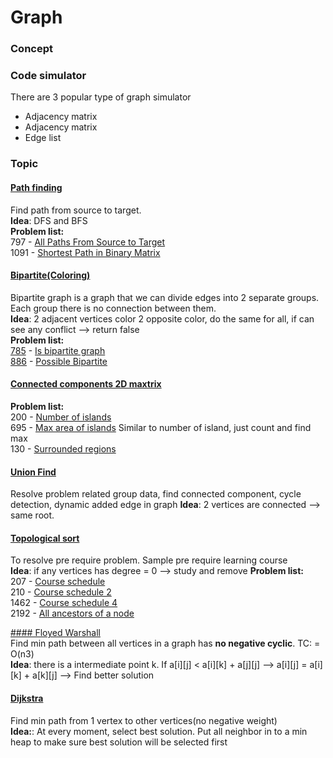 # Graph

### Concept



### Code simulator
There are 3 popular type of graph simulator

* Adjacency matrix
* Adjacency matrix
* Edge list



### Topic

#### [Path finding](path-finding/path-finding.md)
Find path from source to target.  
**Idea**: DFS and BFS  
**Problem list:**  
797 - [All Paths From Source to Target](path-finding/797-all-path-source-target-bfs.py)  
1091 - [Shortest Path in Binary Matrix](path-finding/1091-shortest-path-binary-matrix.py)
#### [Bipartite(Coloring)](bipartite/bipartite.md)
Bipartite graph is a graph that we can divide edges into 2 separate groups.  
Each group there is no connection between them.  
**Idea**: 2 adjacent vertices color 2 opposite color, do the same for all, if can see any conflict --> return false  
**Problem list:**  
[785](https://leetcode.com/problems/is-graph-bipartite/) - [Is bipartite graph](bipartite/785-is-bipartite-graph.py)  
[886](https://leetcode.com/problems/possible-bipartition/description/) - [Possible Bipartite](bipartite/886-possible-bipartition.py)
#### [Connected components 2D maxtrix](connected-components/connected-components.md)
**Problem list:**  
200 - [Number of islands](connected-components/200-number-of-island.py)  
695 - [Max area of islands](connected-components/695-max-area-off-island-dfs.py) Similar to number of island, just count and find max  
130 - [Surrounded regions](connected-components/130-surrounded-regions.py)

#### [Union Find](union-find/union-find.md)
Resolve problem related group data, find connected component, cycle detection, dynamic added edge in graph
**Idea**: 2 vertices are connected --> same root. 
#### [Topological sort](topological-sort/topological-sort.md)
To resolve pre require problem. Sample pre require learning course  
**Idea**: if any vertices has degree = 0 --> study and remove
**Problem list:**  
207 - [Course schedule](topological-sort/207-course-schedule.py)  
210 - [Course schedule 2](topological-sort/210-course-schedule-2.py)  
1462 - [Course schedule 4](topological-sort/1462-course-schedule-4.py)  
2192 - [All ancestors of a node](topological-sort/2192-all-ancestors-of-a-node.py)

[#### Floyed Warshall](weighted-graph/floy-washall/floyed-warshall.md)  
Find min path between all vertices in a graph has **no negative cyclic**. TC: = O(n3)  
**Idea**: there is a intermediate point k. If a[i][j] < a[i][k] + a[j][j] --> a[i][j] = a[i][k] + a[k][j] --> Find better solution

#### [Dijkstra](weighted-graph/dijkstra/dijkstra.md)
Find min path from 1 vertex to other vertices(no negative weight)  
**Idea:**: At every moment, select best solution. Put all neighbor in to a min heap to make sure best solution will be selected first  
